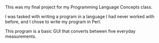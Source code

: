 This was my final project for my Programming Language Concepts class.

I was tasked with writing a program in a language I had never worked with before,
and I chose to write my program in Perl.

This program is a basic GUI that converts between five everyday measurements.
